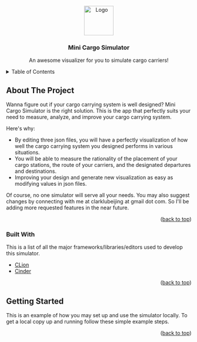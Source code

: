 <div id="top"></div>

<!-- PROJECT LOGO -->
<br />
<div align="center">
  <a href="https://github.com/othneildrew/Best-README-Template">
    <img src="https://firebasestorage.googleapis.com/v0/b/clone-drive-eb3d3.appspot.com/o/%E5%BE%AE%E4%BF%A1%E5%9B%BE%E7%89%87_20220504021519.png?alt=media&token=26db817c-5ca0-402f-a5eb-181b74d92270" alt="Logo" width="80" height="80">
  </a>

  <h3 align="center">Mini Cargo Simulator</h3>

  <p align="center">
    An awesome visualizer for you to simulate cargo carriers!
    <br />
  </p>
</div>



<!-- TABLE OF CONTENTS -->
<details>
  <summary>Table of Contents</summary>
  <ol>
    <li>
      <a href="#about-the-project">About The Project</a>
      <ul>
        <li><a href="#built-with">Built With</a></li>
      </ul>
    </li>
    <li>
      <a href="#getting-started">Getting Started</a>
    </li>
  </ol>
</details>



<!-- ABOUT THE PROJECT -->
## About The Project

Wanna figure out if your cargo carrying system is well designed? Mini Cargo Simulator is the right solution. This is the app that perfectly suits your need to measure, analyze, and improve your cargo carrying system.

Here's why:
* By editing three json files, you will have a perfectly visualization of how well the cargo carrying system you designed performs in various situations.
* You will be able to measure the rationality of the placement of your cargo stations, the route of your carriers, and the designated departures and destinations.
* Improving your design and generate new visualization as easy as modifying values in json files.

Of course, no one simulator will serve all your needs. You may also suggest changes by connecting with me at clarklubeijing at gmail dot com. So I'll be adding more requested features in the near future. 

<p align="right">(<a href="#top">back to top</a>)</p>

### Built With

This is a list of all the major frameworks/libraries/editors used to develop this simulator.

* [CLion](https://www.jetbrains.com/clion/)
* [Cinder](https://libcinder.org/)

<p align="right">(<a href="#top">back to top</a>)</p>

<!-- GETTING STARTED -->
## Getting Started

This is an example of how you may set up and use the simulator locally.
To get a local copy up and running follow these simple example steps.



<p align="right">(<a href="#top">back to top</a>)</p>
